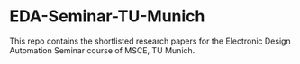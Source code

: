 # EDA-Seminar-TU-Munich
This repo contains the shortlisted research papers  for the Electronic Design Automation Seminar course of MSCE, TU Munich.
